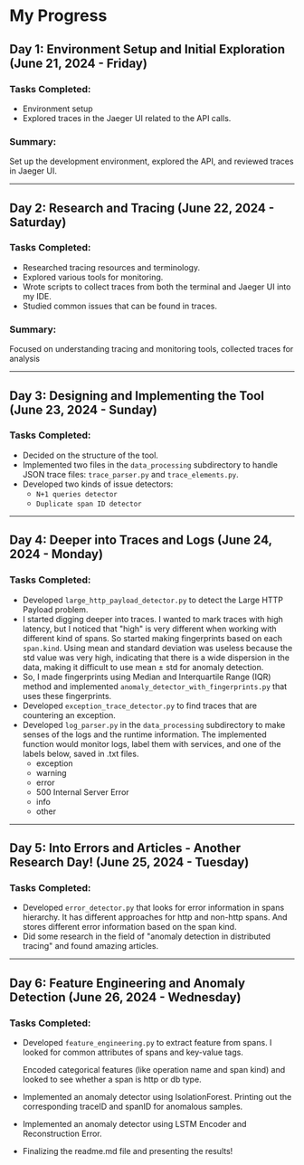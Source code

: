 # My Progress

## Day 1: Environment Setup and Initial Exploration (June 21, 2024 - Friday)

### Tasks Completed:
- Environment setup 
- Explored traces in the Jaeger UI related to the API calls.

### Summary:
Set up the development environment, explored the API, and reviewed traces in Jaeger UI.

---
## Day 2: Research and Tracing (June 22, 2024 - Saturday)

### Tasks Completed:
- Researched tracing resources and terminology.
- Explored various tools for monitoring.
- Wrote scripts to collect traces from both the terminal and Jaeger UI into my IDE.
- Studied common issues that can be found in traces.

### Summary:
Focused on understanding tracing and monitoring tools, collected traces for analysis

---
## Day 3: Designing and Implementing the Tool (June 23, 2024 - Sunday)

### Tasks Completed:
- Decided on the structure of the tool.
- Implemented two files in the `data_processing` subdirectory to handle JSON trace files: `trace_parser.py` and `trace_elements.py`.
- Developed two kinds of issue detectors: 
  - `N+1 queries detector`
  - `Duplicate span ID detector`

---
## Day 4: Deeper into Traces and Logs (June 24, 2024 - Monday)
### Tasks Completed:
- Developed `large_http_payload_detector.py` to detect the Large HTTP Payload problem. 
- I started digging deeper into traces. I wanted to mark traces with high latency, but I noticed that "high" is very different when working with different kind of spans. So started making fingerprints based on each `span.kind`.
Using mean and standard deviation was useless because the std value was very high, indicating that there is a wide dispersion in the data, making it difficult to use mean ± std for anomaly detection.   
- So, I made fingerprints using Median and Interquartile Range (IQR) method and implemented `anomaly_detector_with_fingerprints.py` that uses these fingerprints.
- Developed `exception_trace_detector.py` to find traces that are countering an exception.
- Developed `log_parser.py` in the `data_processing` subdirectory to make senses of the logs and the runtime information. The implemented function would monitor logs, label them with services, and one of the labels below, saved in .txt files. 
  - exception
  - warning 
  - error 
  - 500 Internal Server Error
  - info 
  - other


--- 
## Day 5: Into Errors and Articles - Another Research Day! (June 25, 2024 - Tuesday)
### Tasks Completed:
- Developed `error_detector.py` that looks for error information in spans hierarchy. It has different approaches for http and non-http spans. And stores different error information based on the span kind. 
- Did some research in the field of "anomaly detection in distributed tracing" and found amazing articles. 

--- 
## Day 6: Feature Engineering and Anomaly Detection (June 26, 2024 - Wednesday)
### Tasks Completed:
- Developed `feature_engineering.py` to extract feature from spans. I looked for common attributes of spans and key-value tags. 
  
  Encoded categorical features (like operation name and span kind) and looked to see whether a span is http or db type. 
- Implemented an anomaly detector using IsolationForest. Printing out the corresponding traceID and spanID for anomalous samples.
- Implemented an anomaly detector using LSTM Encoder and Reconstruction Error. 
- Finalizing the readme.md file and presenting the results!
